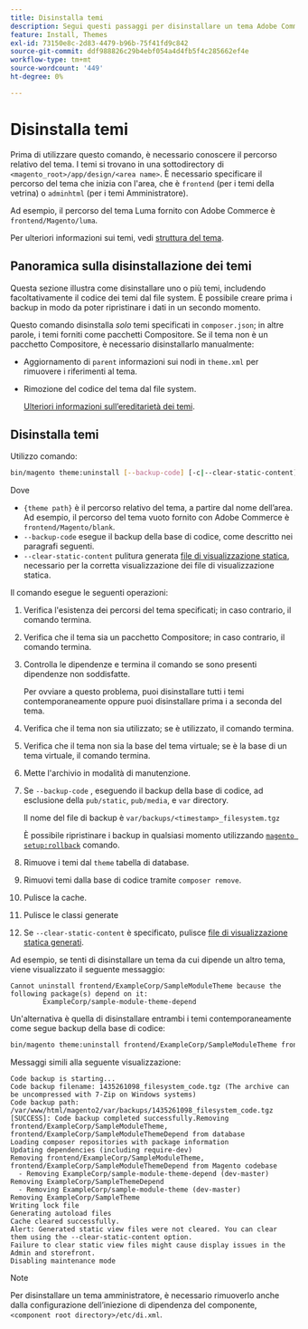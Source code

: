 ```yaml
---
title: Disinstalla temi
description: Segui questi passaggi per disinstallare un tema Adobe Commerce.
feature: Install, Themes
exl-id: 73150e8c-2d83-4479-b96b-75f41fd9c842
source-git-commit: ddf988826c29b4ebf054a4d4fb5f4c285662ef4e
workflow-type: tm+mt
source-wordcount: '449'
ht-degree: 0%

---
```


# Disinstalla temi

Prima di utilizzare questo comando, è necessario conoscere il percorso relativo del tema. I temi si trovano in una sottodirectory di `<magento_root>/app/design/<area name>`. È necessario specificare il percorso del tema che inizia con l&#39;area, che è `frontend` (per i temi della vetrina) o `adminhtml` (per i temi Amministratore).

Ad esempio, il percorso del tema Luma fornito con Adobe Commerce è `frontend/Magento/luma`.

Per ulteriori informazioni sui temi, vedi [struttura del tema](https://developer.adobe.com/commerce/frontend-core/guide/themes/structure/).

## Panoramica sulla disinstallazione dei temi

Questa sezione illustra come disinstallare uno o più temi, includendo facoltativamente il codice dei temi dal file system. È possibile creare prima i backup in modo da poter ripristinare i dati in un secondo momento.

Questo comando disinstalla *solo* temi specificati in `composer.json`; in altre parole, i temi forniti come pacchetti Compositore. Se il tema non è un pacchetto Compositore, è necessario disinstallarlo manualmente:

* Aggiornamento di `parent` informazioni sui nodi in `theme.xml` per rimuovere i riferimenti al tema.
* Rimozione del codice del tema dal file system.

  [Ulteriori informazioni sull’ereditarietà dei temi](https://developer.adobe.com/commerce/frontend-core/guide/themes/inheritance/).

## Disinstalla temi

Utilizzo comando:

```bash
bin/magento theme:uninstall [--backup-code] [-c|--clear-static-content] {theme path} ... {theme path}
```

Dove

* `{theme path}` è il percorso relativo del tema, a partire dal nome dell’area. Ad esempio, il percorso del tema vuoto fornito con Adobe Commerce è `frontend/Magento/blank`.
* `--backup-code` esegue il backup della base di codice, come descritto nei paragrafi seguenti.
* `--clear-static-content` pulitura generata [file di visualizzazione statica](../../configuration/cli/static-view-file-deployment.md), necessario per la corretta visualizzazione dei file di visualizzazione statica.

Il comando esegue le seguenti operazioni:

1. Verifica l&#39;esistenza dei percorsi del tema specificati; in caso contrario, il comando termina.
1. Verifica che il tema sia un pacchetto Compositore; in caso contrario, il comando termina.
1. Controlla le dipendenze e termina il comando se sono presenti dipendenze non soddisfatte.

   Per ovviare a questo problema, puoi disinstallare tutti i temi contemporaneamente oppure puoi disinstallare prima i a seconda del tema.

1. Verifica che il tema non sia utilizzato; se è utilizzato, il comando termina.
1. Verifica che il tema non sia la base del tema virtuale; se è la base di un tema virtuale, il comando termina.
1. Mette l&#39;archivio in modalità di manutenzione.
1. Se `--backup-code` , eseguendo il backup della base di codice, ad esclusione della `pub/static`, `pub/media`, e `var` directory.

   Il nome del file di backup è `var/backups/<timestamp>_filesystem.tgz`

   È possibile ripristinare i backup in qualsiasi momento utilizzando [`magento setup:rollback`](uninstall-modules.md#roll-back-the-file-system-database-or-media-files) comando.

1. Rimuove i temi dal `theme` tabella di database.
1. Rimuovi temi dalla base di codice tramite `composer remove`.
1. Pulisce la cache.
1. Pulisce le classi generate
1. Se `--clear-static-content` è specificato, pulisce [file di visualizzazione statica generati](../../configuration/cli/static-view-file-deployment.md).

Ad esempio, se tenti di disinstallare un tema da cui dipende un altro tema, viene visualizzato il seguente messaggio:

```terminal
Cannot uninstall frontend/ExampleCorp/SampleModuleTheme because the following package(s) depend on it:
        ExampleCorp/sample-module-theme-depend
```

Un&#39;alternativa è quella di disinstallare entrambi i temi contemporaneamente come segue backup della base di codice:

```bash
bin/magento theme:uninstall frontend/ExampleCorp/SampleModuleTheme frontend/ExampleCorp/SampleModuleThemeDepend --backup-code
```

Messaggi simili alla seguente visualizzazione:

```terminal
Code backup is starting...
Code backup filename: 1435261098_filesystem_code.tgz (The archive can be uncompressed with 7-Zip on Windows systems)
Code backup path: /var/www/html/magento2/var/backups/1435261098_filesystem_code.tgz
[SUCCESS]: Code backup completed successfully.Removing frontend/ExampleCorp/SampleModuleTheme, frontend/ExampleCorp/SampleModuleThemeDepend from database
Loading composer repositories with package information
Updating dependencies (including require-dev)
Removing frontend/ExampleCorp/SampleModuleTheme, frontend/ExampleCorp/SampleModuleThemeDepend from Magento codebase
  - Removing ExampleCorp/sample-module-theme-depend (dev-master)
Removing ExampleCorp/SampleThemeDepend
  - Removing ExampleCorp/sample-module-theme (dev-master)
Removing ExampleCorp/SampleTheme
Writing lock file
Generating autoload files
Cache cleared successfully.
Alert: Generated static view files were not cleared. You can clear them using the --clear-static-content option.
Failure to clear static view files might cause display issues in the Admin and storefront.
Disabling maintenance mode
```

>[!NOTE]
>
>Per disinstallare un tema amministratore, è necessario rimuoverlo anche dalla configurazione dell’iniezione di dipendenza del componente, `<component root directory>/etc/di.xml`.
